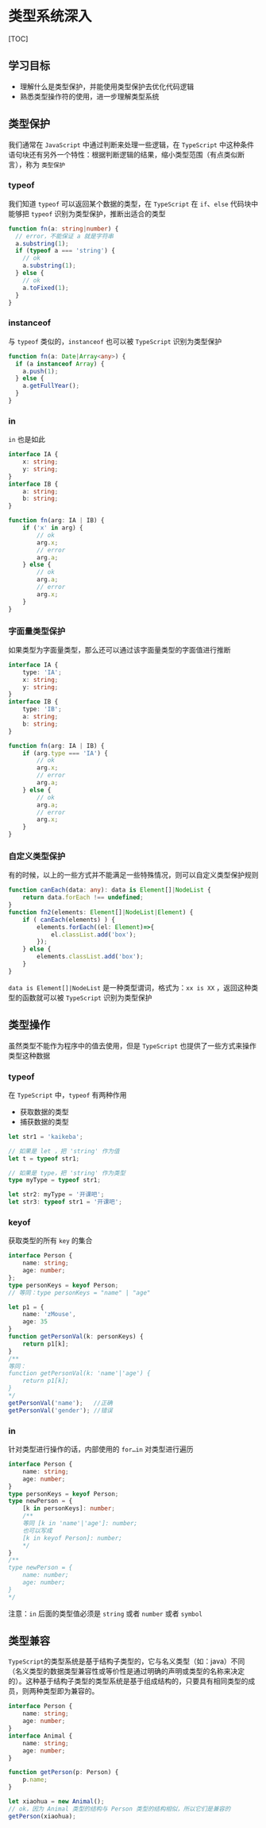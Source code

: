 # 类型系统深入

[TOC]

## 学习目标
- 理解什么是类型保护，并能使用类型保护去优化代码逻辑
- 熟悉类型操作符的使用，进一步理解类型系统

## 类型保护

我们通常在 `JavaScript` 中通过判断来处理一些逻辑，在 `TypeScript` 中这种条件语句块还有另外一个特性：根据判断逻辑的结果，缩小类型范围（有点类似断言），称为 `类型保护`

### typeof

我们知道 `typeof` 可以返回某个数据的类型，在 `TypeScript` 在 `if`、`else` 代码块中能够把 `typeof` 识别为类型保护，推断出适合的类型

```typescript
function fn(a: string|number) {
  // error，不能保证 a 就是字符串
  a.substring(1);
  if (typeof a === 'string') {
    // ok
    a.substring(1);
  } else {
    // ok
    a.toFixed(1);
  }
}
```

### instanceof

与 `typeof` 类似的，`instanceof` 也可以被 `TypeScript` 识别为类型保护

```typescript
function fn(a: Date|Array<any>) {
  if (a instanceof Array) {
    a.push(1);
  } else {
    a.getFullYear();
  }
}
```

### in

`in` 也是如此

```typescript
interface IA {
    x: string;
    y: string;
}
interface IB {
    a: string;
    b: string;
}

function fn(arg: IA | IB) {
    if ('x' in arg) {
        // ok
        arg.x;
        // error
        arg.a;
    } else {
        // ok
        arg.a;
        // error
        arg.x;
    }
}
```

### 字面量类型保护

如果类型为字面量类型，那么还可以通过该字面量类型的字面值进行推断

```typescript
interface IA {
    type: 'IA';
    x: string;
    y: string;
}
interface IB {
    type: 'IB';
    a: string;
    b: string;
}

function fn(arg: IA | IB) {
    if (arg.type === 'IA') {
        // ok
        arg.x;
        // error
        arg.a;
    } else {
        // ok
        arg.a;
        // error
        arg.x;
    }
}
```

### 自定义类型保护

有的时候，以上的一些方式并不能满足一些特殊情况，则可以自定义类型保护规则

```typescript
function canEach(data: any): data is Element[]|NodeList {
    return data.forEach !== undefined;
}
function fn2(elements: Element[]|NodeList|Element) {
    if ( canEach(elements) ) {
        elements.forEach((el: Element)=>{
            el.classList.add('box');
        });
    } else {
        elements.classList.add('box');
    }
}
```

`data is Element[]|NodeList` 是一种类型谓词，格式为：`xx is XX` ，返回这种类型的函数就可以被 `TypeScript` 识别为类型保护



## 类型操作

虽然类型不能作为程序中的值去使用，但是 `TypeScript` 也提供了一些方式来操作类型这种数据

### typeof

在 `TypeScript` 中，`typeof` 有两种作用

- 获取数据的类型
- 捕获数据的类型

```typescript
let str1 = 'kaikeba';

// 如果是 let ，把 'string' 作为值
let t = typeof str1;

// 如果是 type，把 'string' 作为类型
type myType = typeof str1;

let str2: myType = '开课吧';
let str3: typeof str1 = '开课吧';
```

### keyof

获取类型的所有 `key` 的集合

```typescript
interface Person {
    name: string;
    age: number;
};
type personKeys = keyof Person;
// 等同：type personKeys = "name" | "age"

let p1 = {
    name: 'zMouse',
    age: 35
}
function getPersonVal(k: personKeys) {
    return p1[k];
}
/**
等同：
function getPersonVal(k: 'name'|'age') {
    return p1[k];
}
*/
getPersonVal('name');	//正确
getPersonVal('gender');	//错误
```

### in

针对类型进行操作的话，内部使用的 `for…in` 对类型进行遍历

```typescript
interface Person {
    name: string;
    age: number;
}
type personKeys = keyof Person;
type newPerson = {
    [k in personKeys]: number;
  	/**
  	等同 [k in 'name'|'age']: number;
  	也可以写成
  	[k in keyof Person]: number;
  	*/
}
/**
type newPerson = {
    name: number;
    age: number;
}
*/
```

注意：`in` 后面的类型值必须是 `string` 或者 `number` 或者 `symbol`



## 类型兼容

`TypeScript`的类型系统是基于结构子类型的，它与名义类型（如：java）不同（名义类型的数据类型兼容性或等价性是通过明确的声明或类型的名称来决定的）。这种基于结构子类型的类型系统是基于组成结构的，只要具有相同类型的成员，则两种类型即为兼容的。
```typescript
interface Person {
    name: string;
    age: number;
}
interface Animal {
    name: string;
    age: number;
}

function getPerson(p: Person) {
    p.name;
}

let xiaohua = new Animal();
// ok，因为 Animal 类型的结构与 Person 类型的结构相似，所以它们是兼容的
getPerson(xiaohua);
```
